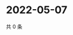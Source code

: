 # 2022-05-07

共 0 条

<!-- BEGIN WEIBO -->
<!-- 最后更新时间 Sat May 07 2022 19:11:01 GMT+0800 (China Standard Time) -->

<!-- END WEIBO -->
